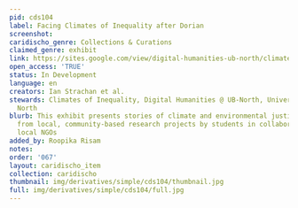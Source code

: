 ```yaml
---
pid: cds104
label: Facing Climates of Inequality after Dorian
screenshot: 
caridischo_genre: Collections & Curations
claimed_genre: exhibit
link: https://sites.google.com/view/digital-humanities-ub-north/climates-of-inequality-grand-bahama
open_access: 'TRUE'
status: In Development
language: en
creators: Ian Strachan et al.
stewards: Climates of Inequality, Digital Humanities @ UB-North, University of Bahamas
  North
blurb: This exhibit presents stories of climate and environmental justice that emerge
  from local, community-based research projects by students in collaboration with
  local NGOs
added_by: Roopika Risam
notes: 
order: '067'
layout: caridischo_item
collection: caridischo
thumbnail: img/derivatives/simple/cds104/thumbnail.jpg
full: img/derivatives/simple/cds104/full.jpg
---
```

